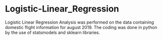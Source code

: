 # Logistic-Linear_Regression
Logistic Linear Regression Analysis was performed on the data containing domestic flight information for august 2019.
The coding was done in python by the use of statsmodels and sklearn libraries.
